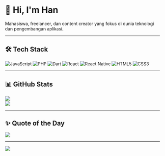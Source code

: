 # 👋 Hi, I'm Han
Mahasiswa, freelancer, dan content creator yang fokus di dunia teknologi dan pengembangan aplikasi.

---

## 🛠 Tech Stack
![JavaScript](https://img.shields.io/badge/JavaScript-323330?style=for-the-badge&logo=javascript&logoColor=F7DF1E)
![PHP](https://img.shields.io/badge/PHP-777BB4?style=for-the-badge&logo=php&logoColor=white)
![Dart](https://img.shields.io/badge/Dart-0175C2?style=for-the-badge&logo=dart&logoColor=white)
![React](https://img.shields.io/badge/React-20232a?style=for-the-badge&logo=react&logoColor=61DAFB)
![React Native](https://img.shields.io/badge/React_Native-20232a?style=for-the-badge&logo=react&logoColor=61DAFB)
![HTML5](https://img.shields.io/badge/HTML5-E34F26?style=for-the-badge&logo=html5&logoColor=white)
![CSS3](https://img.shields.io/badge/CSS3-1572B6?style=for-the-badge&logo=css3&logoColor=white)

---

## 📊 GitHub Stats
![](https://github-readme-stats.vercel.app/api?username=Han-mtz&theme=dark&hide_border=true&show_icons=true)<br/>
![](https://github-readme-stats.vercel.app/api/top-langs/?username=Han-mtz&theme=dark&hide_border=true&layout=compact)

---

## ✨ Quote of the Day
![](https://quotes-github-readme.vercel.app/api?type=horizontal&theme=radical)

---
[![](https://visitcount.itsvg.in/api?id=Han-mtz&icon=0&color=0)](https://visitcount.itsvg.in)
